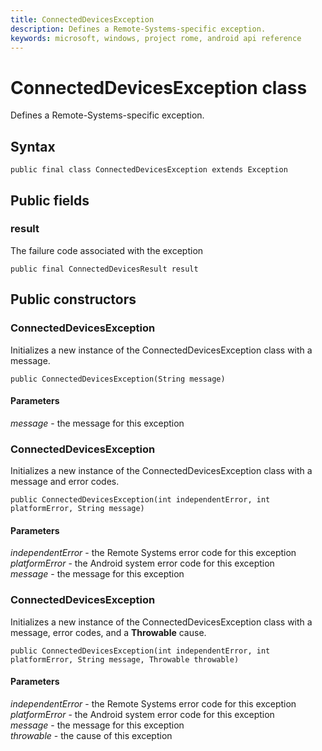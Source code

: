```yaml
---
title: ConnectedDevicesException 
description: Defines a Remote-Systems-specific exception.
keywords: microsoft, windows, project rome, android api reference
---
```


# ConnectedDevicesException class
Defines a Remote-Systems-specific exception.

## Syntax
`public final class ConnectedDevicesException extends Exception`

## Public fields

### result
The failure code associated with the exception

`public final ConnectedDevicesResult result`

## Public constructors

### ConnectedDevicesException
Initializes a new instance of the ConnectedDevicesException class with a message.

`public ConnectedDevicesException(String message)`

#### Parameters  
*message* - the message for this exception

### ConnectedDevicesException
Initializes a new instance of the ConnectedDevicesException class with a message and error codes.

`public ConnectedDevicesException(int independentError, int platformError, String message)`

#### Parameters  
*independentError* - the Remote Systems error code for this exception  
*platformError* - the Android system error code for this exception  
*message* - the message for this exception  

### ConnectedDevicesException
Initializes a new instance of the ConnectedDevicesException class with a message, error codes, and a **Throwable** cause.

`public ConnectedDevicesException(int independentError, int platformError, String message, Throwable throwable)`

#### Parameters  
*independentError* - the Remote Systems error code for this exception  
*platformError* - the Android system error code for this exception  
*message* - the message for this exception  
*throwable* - the cause of this exception  